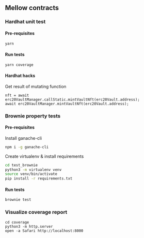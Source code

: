 ## Mellow contracts

### Hardhat unit test

#### Pre-requisites
```bash
yarn 
```

#### Run tests

```bash
yarn coverage
```

#### Hardhat hacks

Get result of mutating function 

```
nft = await erc20VaultManager.callStatic.mintVaultNft(erc20Vault.address);
await erc20VaultManager.mintVaultNft(erc20Vault.address);
```

### Brownie property tests

#### Pre-requisites

Install ganache-cli
```bash
npm i -g ganache-cli
```

Create virtualenv & install requirements
```bash
cd test_brownie
python3 -m virtualenv venv
source venv/bin/activate
pip install -r requirements.txt
```

#### Run tests

```bash
brownie test
```


### Visualize coverage report 

```
cd coverage
python3 -m http.server
open -a Safari http://localhost:8000
```
